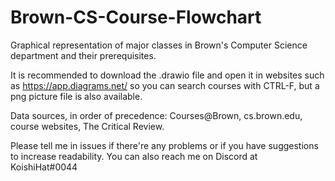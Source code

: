 # Brown-CS-Course-Flowchart
Graphical representation of major classes in Brown's Computer Science department and their prerequisites.  
  
It is recommended to download the .drawio file and open it in websites such as https://app.diagrams.net/ so you can search courses with CTRL-F, but a png picture file is also available.  
  
Data sources, in order of precedence: Courses@Brown, cs.brown.edu, course websites, The Critical Review.  
  
Please tell me in issues if there're any problems or if you have suggestions to increase readability. You can also reach me on Discord at KoishiHat#0044  

